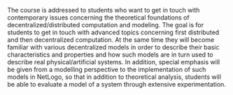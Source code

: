 The course is addressed to students who want to get in touch with contemporary issues concerning the theoretical foundations of decentralized/distributed computation and modeling. The goal is for students to get in touch with advanced topics concerning first distributed and then decentralized computation. At the same time they will become familiar with various decentralized models in order to describe their basic characteristics and properties and how such models are in turn used to describe real physical/artificial systems. In addition, special emphasis will be given from a modelling perspective to the implementation of such models in NetLogo, so that in addition to theoretical analysis, students will be able to evaluate a model of a system through extensive experimentation.
